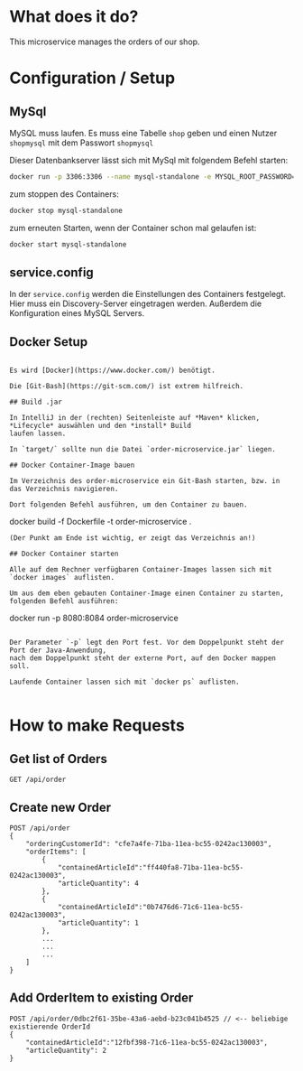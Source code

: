 # What does it do?

This microservice manages the orders of our shop.

# Configuration / Setup

## MySql
MySQL muss laufen. Es muss eine Tabelle `shop` geben und einen Nutzer `shopmysql` mit dem Passwort `shopmysql`

Dieser Datenbankserver lässt sich mit MySql mit folgendem Befehl starten:

```bash
docker run -p 3306:3306 --name mysql-standalone -e MYSQL_ROOT_PASSWORD=toor -e MYSQL_DATABASE=shop -e MYSQL_USER=shopmysql -e MYSQL_PASSWORD=shopmysql -d mysql:8
```

zum stoppen des Containers:

```bash
docker stop mysql-standalone
```

zum erneuten Starten, wenn der Container schon mal gelaufen ist:

```bash
docker start mysql-standalone
```

## service.config
In der `service.config` werden die Einstellungen des Containers festgelegt. Hier muss ein Discovery-Server eingetragen
werden. Außerdem die Konfiguration eines MySQL Servers.

## Docker Setup
```

Es wird [Docker](https://www.docker.com/) benötigt.

Die [Git-Bash](https://git-scm.com/) ist extrem hilfreich.

## Build .jar

In IntelliJ in der (rechten) Seitenleiste auf *Maven* klicken, *Lifecycle* auswählen und den *install* Build
laufen lassen.

In `target/` sollte nun die Datei `order-microservice.jar` liegen.

## Docker Container-Image bauen

Im Verzeichnis des order-microservice ein Git-Bash starten, bzw. in das Verzeichnis navigieren.

Dort folgenden Befehl ausführen, um den Container zu bauen.

```
docker build -f Dockerfile -t order-microservice .
```
(Der Punkt am Ende ist wichtig, er zeigt das Verzeichnis an!)

## Docker Container starten

Alle auf dem Rechner verfügbaren Container-Images lassen sich mit `docker images` auflisten.

Um aus dem eben gebauten Container-Image einen Container zu starten, folgenden Befehl ausführen:

```
docker run -p 8080:8084 order-microservice
```

Der Parameter `-p` legt den Port fest. Vor dem Doppelpunkt steht der Port der Java-Anwendung,
nach dem Doppelpunkt steht der externe Port, auf den Docker mappen soll. 

Laufende Container lassen sich mit `docker ps` auflisten.


```

# How to make Requests

## Get list of Orders

```
GET /api/order
```

## Create new Order

```
POST /api/order
{
    "orderingCustomerId": "cfe7a4fe-71ba-11ea-bc55-0242ac130003",
    "orderItems": [
        {
            "containedArticleId":"ff440fa8-71ba-11ea-bc55-0242ac130003",
            "articleQuantity": 4
        },
        {
            "containedArticleId":"0b7476d6-71c6-11ea-bc55-0242ac130003",
            "articleQuantity": 1
        },
        ...
        ...
        ...
    ]
}
```

## Add OrderItem to existing Order

```
POST /api/order/0dbc2f61-35be-43a6-aebd-b23c041b4525 // <-- beliebige existierende OrderId
{
	"containedArticleId":"12fbf398-71c6-11ea-bc55-0242ac130003",
	"articleQuantity": 2
}
```
